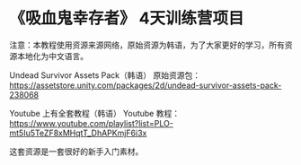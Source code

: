 # 《吸血鬼幸存者》 4天训练营项目


注意：本教程使用资源来源网络，原始资源为韩语，为了大家更好的学习，所有资源本地化为中文语言。

Undead Survivor Assets Pack（韩语）
原始资源包：https://assetstore.unity.com/packages/2d/undead-survivor-assets-pack-238068

Youtube 上有全套教程（韩语）
Youtube 教程：https://www.youtube.com/playlist?list=PLO-mt5Iu5TeZF8xMHqtT_DhAPKmjF6i3x

这套资源是一套很好的新手入门素材。